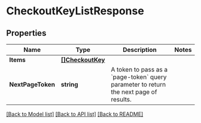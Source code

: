 # CheckoutKeyListResponse

## Properties

Name | Type | Description | Notes
------------ | ------------- | ------------- | -------------
**Items** | [**[]CheckoutKey**](CheckoutKey.md) |  | 
**NextPageToken** | **string** | A token to pass as a &#x60;page-token&#x60; query parameter to return the next page of results. | 

[[Back to Model list]](../README.md#documentation-for-models) [[Back to API list]](../README.md#documentation-for-api-endpoints) [[Back to README]](../README.md)


